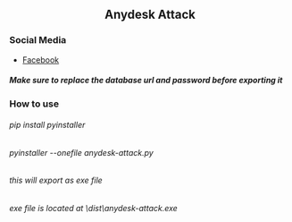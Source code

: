<h2 align=center><b>Anydesk Attack</b></h2>

### Social Media
- [ Facebook ](https://wwww.facebook.com/kthdavidx)

##### Make sure to replace the database url and password before exporting it 

### How to use
###### pip install pyinstaller
###### pyinstaller --onefile anydesk-attack.py
###### this will export as exe file
###### exe file is located at \dist\anydesk-attack.exe




